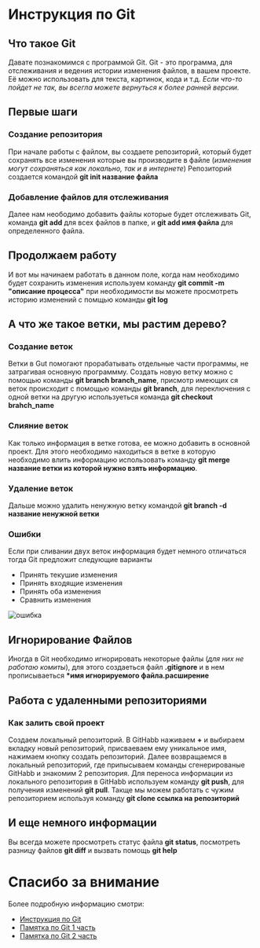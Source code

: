 # Инструкция по Git
## Что такое Git
Давате познакомимся с программой Git. 
Git - это программа, для отслеживания и ведения истории изменения файлов, в вашем проекте. Её можно использовать для текста, картинок, кода и т.д.
*Если что-то пойдет не так, вы всегла можете вернуться к более ранней версии.*

## Первые шаги

### Создание репозитория
При начале работы с файлом, вы создаете репозиторий, который будет сохранять все изменения которые вы производите в файле (*изменения могут сохраняться как локально, так и в интернете*) 
Репозиторий создается командой **git init название файла**

### Добавление файлов для отслеживания
Далее нам неободимо добавить файлы которые будет отслеживать Git, команда **git add** для всех файлов в папке, и **git add имя файла** для определенного файла. 

## Продолжаем работу

И вот мы начинаем работать в данном поле, когда нам необходимо будет сохранить изменения используем команду **git commit -m "описание процесса"** при необходимости вы можете просмотреть историю изменений с помщью команды **git log**

## А что же такое ветки, мы растим дерево?

### Создание веток
Ветки в Gut помогают прорабатывать отдельные части программы, не затрагивая основную программму. Создать новую ветку можно с помощью команды **git branch branch_name**, присмотр имеющих ся веток происходит с помощью команды  **git branch**, для переключения с одной ветки на другую используеться команда **git checkout brahch_name**

### Cлияние веток
Как только информация в ветке готова, ее можно добавить в основной проект. Для этого необходимо находиться в ветке в которую необходимо влить информацию использовать команду **git merge название ветки из которой нужно взять информацию**. 
### Удаление веток
Дальше можно удалить ненужную ветку командой **git branch -d название ненужной ветки**


### Ошибки
Если при сливании двух веток информация будет немного отличаться тогда Git предложит следующие варианты
* Принять текушие изменения
* Принять входящие изменения
* Принять оба изменения
* Сравнить изменения

![ошибка](bag.png)


## Игнорирование Файлов
Иногда в Git необходимо игнорировать некоторые файлы (*для них не работаю комиты*), для этого создаеться файл **.gitignore** и в нем прописываеться __*имя игнорируемого файла.расширение__

## Работа с удаленными репозиториями
### Как залить свой проект
Создаем локальный репозиторий. В GitHabb наживаем **+** и выбираем вкладку новый репозиторий, присваеваем ему уникальное имя, нажимаем кнопку создать репозиторий. Далее возвращаемся в локальный репозиторий, где припысываем команды сгенерированые GitHabb и знакомим 2 репозитория. Для переноса информации из локального репозитория в GitHabb используем команду **git push**, для получения изменений **git pull**.
Такще мы можем работать с чужим репозиторием используя команду **git clone ссылка на репозиторий**

## И еще немного информации

Вы всегда можете просмотреть статус файла **git status**, посмотреть разницу файлов **git diff** и вызвать помощь **git help**

# Спасибо за внимание

Более подробную информацию смотри:
* [Инструкция по Git](https://fir-dead-aeb.notion.site/Git-7251e6ce25634c81be2e89cccff9252c)
* [Памятка по Git 1 часть](https://habr.com/ru/articles/541258/)
* [Памятка по Git 2 часть](https://habr.com/ru/articles/542616/)